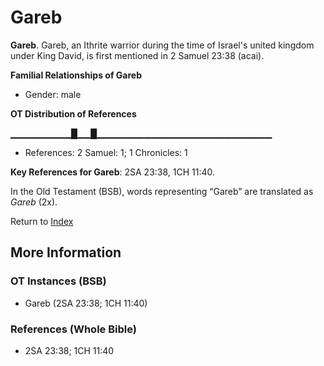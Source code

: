 # Gareb
**Gareb**. 
Gareb, an Ithrite warrior during the time of Israel's united kingdom under King David, is first mentioned in 2 Samuel 23:38 (acai). 




**Familial Relationships of Gareb**


* Gender: male


**OT Distribution of References**

▁▁▁▁▁▁▁▁▁█▁▁█▁▁▁▁▁▁▁▁▁▁▁▁▁▁▁▁▁▁▁▁▁▁▁▁▁▁
* References: 2 Samuel: 1; 1 Chronicles: 1



**Key References for Gareb**: 
2SA 23:38, 1CH 11:40. 


In the Old Testament (BSB), words representing “Gareb” are translated as 
*Gareb* (2x). 




Return to [Index](00-Index.md)

## More Information

### OT Instances (BSB)

* Gareb (2SA 23:38; 1CH 11:40)



### References (Whole Bible)

* 2SA 23:38; 1CH 11:40



